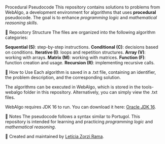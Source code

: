 Procedural Pseudocode
This repository contains solutions to problems from WebAlgo, a development environment for algorithms that uses **procedural** pseudocode. 
The goal is to enhance *programming logic* and *mathematical reasoning skills*.

📂 Repository Structure
The files are organized into the following algorithm categories:

**Sequential (S)**: step-by-step instructions.
**Conditional (C)**: decisions based on conditions.
**Iterative (I)**: loops and repetition structures.
**Array (V)**: working with arrays.
**Matrix (M)**: working with matrices.
**Function (F)**: function creation and usage.
**Recursion (R)**: implementing recursive calls.

🚀 How to Use
Each algorithm is saved in a .txt file, containing an identifier, the problem description, and the corresponding solution.

The algorithms can be executed in WebAlgo, which is stored in the tools-webalgo folder in this repository. Alternatively, you can simply view the .txt files.

WebAlgo requires JDK 16 to run. You can download it here: [Oracle JDK 16](https://www.oracle.com/java/technologies/javase-jdk16-downloads.html).

📌 Notes
The pseudocode follows a syntax similar to Portugol.
This repository is intended for learning and practicing *programming logic* and *mathematical reasoning*.

📌 Created and maintained by [Letícia Zorzi Rama](https://github.com/leticiazorzirama).

